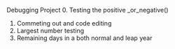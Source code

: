 Debugging Project
0. Testing the positive _or_negative() 
1. Commeting out and code editing
2. Largest number testing
3. Remaining days in a both normal and leap year

